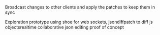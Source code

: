 
Broadcast changes to other clients and apply the patches to keep them in sync

Exploration prototype using shoe for web sockets, jsondiffpatch to diff js objectsrealtime collaborative json editing proof of concept
